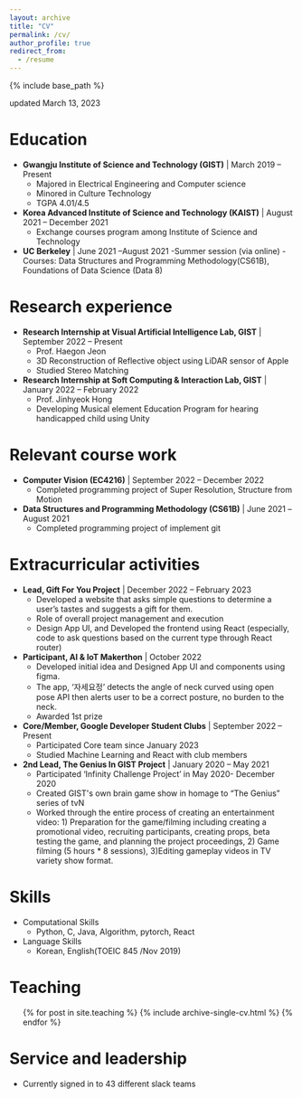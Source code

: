 ```yaml
---
layout: archive
title: "CV"
permalink: /cv/
author_profile: true
redirect_from:
  - /resume
---
```


{% include base_path %}

updated March 13, 2023

Education
======
* **Gwangju Institute of Science and Technology (GIST)**    | March 2019 – Present
  - Majored in Electrical Engineering and Computer science
  - Minored in Culture Technology
  - TGPA 4.01/4.5
* **Korea Advanced Institute of Science and Technology (KAIST)**    | August 2021 – December 2021
  - Exchange courses program among Institute of Science and Technology
* **UC Berkeley**   | June 2021 –August 2021
  -Summer session (via online)
  -Courses: Data Structures and Programming Methodology(CS61B), Foundations of Data Science (Data 8)

Research experience
======
* **Research Internship at Visual Artificial Intelligence Lab, GIST**   | September 2022 – Present
  - Prof. Haegon Jeon
  - 3D Reconstruction of Reflective object using LiDAR sensor of Apple
  - Studied Stereo Matching
* **Research Internship at Soft Computing & Interaction Lab, GIST**   | January 2022 – February 2022
  - Prof. Jinhyeok Hong
  - Developing Musical element Education Program for hearing handicapped child using Unity

Relevant course work
======
- **Computer Vision (EC4216)**    | September 2022 – December 2022
  - Completed programming project of Super Resolution, Structure from Motion
- **Data Structures and Programming Methodology (CS61B)**   | June 2021 –August 2021
  - Completed programming project of implement git

Extracurricular activities
======
- **Lead, Gift For You Project**    | December 2022 – February 2023
  - Developed a website that asks simple questions to determine a user’s tastes and suggests a gift for them.
  - Role of overall project management and execution
  - Design App UI, and Developed the frontend using React (especially, code to ask questions based on the current type through React router)
- **Participant, AI & IoT Makerthon**   | October 2022
  - Developed initial idea and Designed App UI and components using figma.
  - The app, ‘자세요정’ detects the angle of neck curved using open pose API then alerts user to be a correct posture, no burden to the neck.
  - Awarded 1st prize
- **Core/Member, Google Developer Student Clubs**   | September 2022 – Present
  - Participated Core team since January 2023
  - Studied Machine Learning and React with club members
- **2nd Lead, The Genius In GIST Project**    | January 2020 – May 2021
  - Participated ‘Infinity Challenge Project’ in May 2020- December 2020
  - Created GIST's own brain game show in homage to “The Genius” series of tvN
  - Worked through the entire process of creating an entertainment video: 1) Preparation for the game/filming including creating a promotional video, recruiting participants, creating props, beta testing the game, and planning the project proceedings, 2) Game filming (5 hours * 8 sessions), 3)Editing gameplay videos in TV variety show format.

Skills
======
* Computational Skills
  - Python, C, Java, Algorithm, pytorch, React
* Language Skills
  - Korean, English(TOEIC 845 /Nov 2019)

Teaching
======
  <ul>{% for post in site.teaching %}
    {% include archive-single-cv.html %}
  {% endfor %}</ul>
  
Service and leadership
======
* Currently signed in to 43 different slack teams
